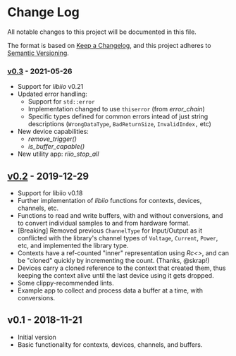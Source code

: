 # Change Log
All notable changes to this project will be documented in this file.

The format is based on [Keep a Changelog](https://keepachangelog.com/en/1.0.0/), and this project adheres to [Semantic Versioning](https://semver.org/spec/v2.0.0.html).

###  [v0.3](https://github.com/fpagliughi/rust-industrial-io/compare/v0.2..v0.3) - 2021-05-26


- Support for _libiio_ v0.21
- Updated error handling:
    - Support for `std::error`
    - Implementation changed to use `thiserror` (from *error_chain*)
    - Specific types defined for common errors intead of just string descriptions (`WrongDataType`, `BadReturnSize`, `InvalidIndex,` etc)
- New device capabilities:
    - _remove_trigger()_
    - _is_buffer_capable()_
- New utility app: _riio_stop_all_


## [v0.2](https://github.com/fpagliughi/rust-industrial-io/compare/v0.1..v0.2) - 2019-12-29

- Support for libiio v0.18
- Further implementation of _libiio_ functions for contexts, devices, channels, etc.
- Functions to read and write buffers, with and without conversions, and to convert individual samples to and from hardware format.
- [Breaking] Removed previous `ChannelType` for Input/Output as it conflicted with the library's channel types of `Voltage`, `Current`, `Power`, etc, and implemented the library type.
- Contexts have a ref-counted "inner" representation using _Rc<>_, and can be "cloned" quickly by incrementing the count. (Thanks, @skrap!)
 - Devices carry a cloned reference to the context that created them, thus keeping the context alive until the last device using it gets dropped.
 - Some clippy-recommended lints.
 - Example app to collect and process data a buffer at a time, with conversions.

## v0.1 - 2018-11-21

- Initial version
- Basic functionality for contexts, devices, channels, and buffers.